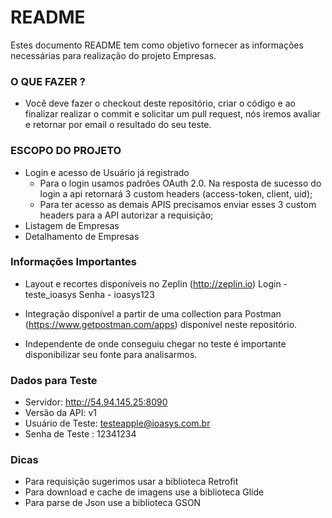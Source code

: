 # README #

Estes documento README tem como objetivo fornecer as informações necessárias para realização do projeto Empresas.

### O QUE FAZER ? ###

* Você deve fazer o checkout deste repositório, criar o código e ao finalizar realizar o commit e solicitar um pull request, nós iremos avaliar e retornar por email o resultado do seu teste.

### ESCOPO DO PROJETO ###

* Login e acesso de Usuário já registrado
	* Para o login usamos padrões OAuth 2.0. Na resposta de sucesso do login a api retornará 3 custom headers (access-token, client, uid);
	* Para ter acesso as demais APIS precisamos enviar esses 3 custom headers para a API autorizar a requisição;
* Listagem de Empresas
* Detalhamento de Empresas

### Informações Importantes ###

* Layout e recortes disponíveis no Zeplin (http://zeplin.io)
Login - teste_ioasys
Senha - ioasys123

* Integração disponível a partir de uma collection para Postman (https://www.getpostman.com/apps) disponível neste repositório.

* Independente de onde conseguiu chegar no teste é importante disponibilizar seu fonte para analisarmos.

### Dados para Teste ###

* Servidor: http://54.94.145.25:8090
* Versão da API: v1
* Usuário de Teste: testeapple@ioasys.com.br
* Senha de Teste : 12341234

### Dicas ###

* Para requisição sugerimos usar a biblioteca Retrofit
* Para download e cache de imagens use a biblioteca Glide
* Para parse de Json use a biblioteca GSON